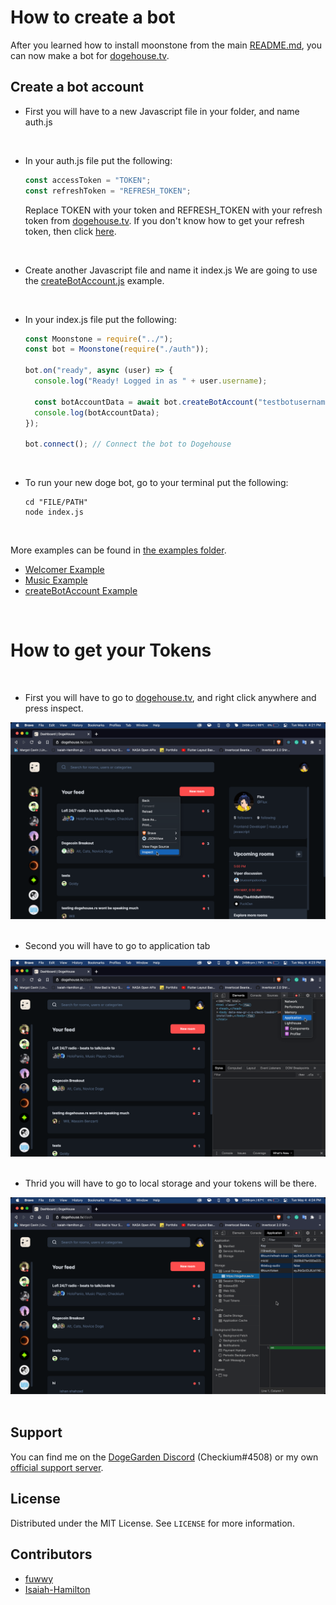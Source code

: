 <!-- Made By Isaiah-Hamilton(https://github.com/Isaiah-Hamilton) -->
<!-- GETTING STARTED -->

# How to create a bot

After you learned how to install moonstone from the main [README.md](https://github.com/fuwwy/moonstone/blob/main/README.md), you can now make a bot for [dogehouse.tv](dogehouse.tv).

<!-- Steps -->

## Create a bot account

- First you will have to a new Javascript file in your folder, and name auth.js

<br>

- In your auth.js file put the following:
  ```js
  const accessToken = "TOKEN";
  const refreshToken = "REFRESH_TOKEN";
  ```
  Replace TOKEN with your token and REFRESH_TOKEN with your refresh token from [dogehouse.tv](dogehouse.tv). If you don't know how to get your refresh token, then click [here](#how-to-get-your-tokens).

<br>

- Create another Javascript file and name it index.js We are going to use the [createBotAccount.js]() example.

<br>

- In your index.js file put the following:

  ```js
  const Moonstone = require("../");
  const bot = Moonstone(require("./auth"));

  bot.on("ready", async (user) => {
    console.log("Ready! Logged in as " + user.username);

    const botAccountData = await bot.createBotAccount("testbotusername");
    console.log(botAccountData);
  });

  bot.connect(); // Connect the bot to Dogehouse
  ```

<br>

- To run your new doge bot, go to your terminal put the following:
  ```
  cd "FILE/PATH"
  node index.js
  ```

<br>

More examples can be found in [the examples folder](https://github.com/fuwwy/moonstone/tree/main/examples).

- [Welcomer Example](https://github.com/fuwwy/moonstone/blob/main/examples/welcomer.js)
- [Music Example](https://github.com/fuwwy/moonstone/blob/main/examples/music.js)
- [createBotAccount Example](https://github.com/fuwwy/moonstone/blob/main/examples/createBotAccount.js)

<br>

<!-- Help find tokens -->

# How to get your Tokens

<br>

- First you will have to go to [dogehouse.tv](dogehouse.tv), and right click anywhere and press inspect.

<img src="./img/1.png">

<br>
<br>

- Second you will have to go to application tab

<img src="./img/2.png">

<br>
<br>

- Thrid you will have to go to local storage and your tokens will be there.

<img src="./img/3.png">

<br>
<br>

## Support

You can find me on the [DogeGarden Discord](https://discord.gg/pPaXCRrVrh) (Checkium#4508) or my own [official support server](https://discord.gg/hDj42dMhn9).

<!-- LICENSE -->

## License

Distributed under the MIT License. See `LICENSE` for more information.

<!-- If you are a Contributor then add your name to the list below -->

## Contributors

- [fuwwy](https://github.com/fuwwy)
- [Isaiah-Hamilton](https://github.com/Isaiah-Hamilton)
